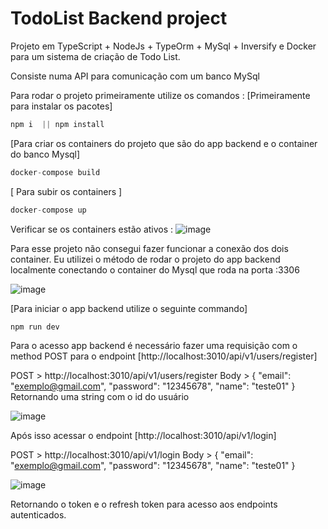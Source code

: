 
# TodoList Backend project 

Projeto em TypeScript + NodeJs + TypeOrm + MySql + Inversify e Docker para um sistema de criação de Todo List.

Consiste numa API para comunicação com um banco MySql

Para rodar o projeto primeiramente utilize os comandos :
[Primeiramente para instalar os pacotes]

```javascript
npm i  || npm install 
```
[Para criar os containers do projeto que são do app backend e o container do banco Mysql]
```javascript
docker-compose build 
```

[ Para subir os containers ]
```javascript
docker-compose up
```
Verificar se os containers estão ativos :
![image](https://github.com/user-attachments/assets/49f1639f-bacb-4b84-90c8-2f08b06b65e3)

Para esse projeto não consegui fazer funcionar a conexão dos dois container. Eu utilizei o método de rodar o projeto do app backend localmente conectando o container do Mysql que roda na porta :3306

![image](https://github.com/user-attachments/assets/4441dee1-84dd-4e86-91eb-8ad79be5d497)

[Para iniciar o app backend utilize o seguinte commando]
```javascript
npm run dev
```
Para o acesso app backend é necessário fazer uma requisição com o method POST para o endpoint [http://localhost:3010/api/v1/users/register]

POST > http://localhost:3010/api/v1/users/register
Body >
{
    "email": "exemplo@gmail.com",
    "password": "12345678",
    "name": "teste01"
}
Retornando uma string com o id do usuário

![image](https://github.com/user-attachments/assets/3ba62900-f3d2-47ae-861f-81ded1a92271)

Após isso acessar o endpoint [http://localhost:3010/api/v1/login]

POST > http://localhost:3010/api/v1/login
Body > 
{
    "email": "exemplo@gmail.com",
    "password": "12345678",
    "name": "teste01"
}

![image](https://github.com/user-attachments/assets/0dbb374e-5cef-474d-bd31-7b7e7a3c0d26)


Retornando o token e o refresh token para acesso aos endpoints autenticados.

















